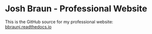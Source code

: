 # Josh Braun - Professional Website

This is the GitHub source for my professional website:
[bbraunj.readthedocs.io](https://bbraunj.readthedocs.io)
